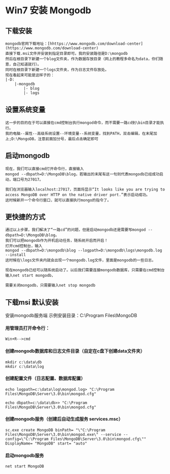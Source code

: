 # Win7 安装 Mongodb


<!--more-->
## 下载安装

```
mongodb官网下载地址：[hhttps://www.mongodb.com/download-center](https://www.mongodb.com/download-center)
直接下载.msi文件并安装到指定目录即可。我的安装路径是D:\mongodb
然后在根目录下新建一个blog文件夹，作为数据存放目录（网上的教程多命名为data，你们随意，自己知道就行）。
同时在根目录下新建一个logs文件夹，作为日志文件存放处。
现在看起来可能是这样子的：
|-D:
    |-mongodb
        |- blog
        |- logs

```

## 设置系统变量

```
这一步的目的在于可以直接在cmd控制台执行mongod命令，而不需要一路cd到\bin目录才能执行。
我的电脑--属性--高级系统设置--环境变量--系统变量，找到PATH，双击编辑，在末尾加上;D:\MongoDB，注意前面加分号，最后点击确定即可
```

## 启动mongodb

```
现在，我们可以直接cmd打开命令行，直接输入
mongod --dbpath=D:\MongoDB\blog，若输出的末尾有这一句则代表mongodb已经成功启动，端口号为27017。

我们在浏览器输入localhost:27017，页面将显示“It looks like you are trying to access MongoDB over HTTP on the native driver port.”表示启动成功。
这时候新开一个命令行窗口，就可以直接执行mongo的指令了。
```

## 更快捷的方式

```
通过以上步骤，我们解决了“一路cd”的问题，但是启动mongodb还是需要写mongod --dbpath=D:\MongoDB\blog。
我们可以把mongodb作为开机启动任务，随系统开启而开启！
打开cmd控制台，输入
mongod --dbpath=D:\mongodb\blog --logpath=D:\mongodb\logs\mongodb.log --install
这时候在\logs文件夹内就会出现一个mongodb.log文件，里面是mongodb的一些日志。

现在mongodb已经可以随系统启动了。以后我们需要连接mongodb数据库，只需要在cmd控制台输入net start mongodb，

需要关闭mongodb，只需要输入net stop mongodb
```

## 下载msi 默认安装

安装mongodb服务端  示例安装目录：C:\Program Files\MongoDB

#### 用管理员打开命令行：

```
Win+R-->cmd
```

####  创建mongodb数据库和日志文件目录（自定在c盘下创建data文件夹）

```
mkdir c:\data\db
mkdir c:\data\log
```

#### 创建配置文件（日志配置、数据库配置）

```
echo logpath=c:\data\log\mongod.log> "C:\Program Files\MongoDB\Server\3.0\bin\mongod.cfg"

echo dbpath=c:\data\db>> "C:\Program Files\MongoDB\Server\3.0\bin\mongod.cfg"
```

#### 创建mongodb服务（创建后自动生成服务  services.msc）

```
sc.exe create MongoDB binPath= "\"C:\Program Files\MongoDB\Server\3.0\bin\mongod.exe\" --service --config=\"C:\Program Files\MongoDB\Server\3.0\bin\mongod.cfg\"" DisplayName= "MongoDB" start= "auto"
```

#### 启动mongodb服务

```
net start MongoDB
```


